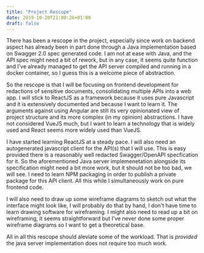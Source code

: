 ```yaml
---
title: "Project Rescope"
date: 2019-10-20T21:00:26+01:00
draft: false
---
```


There has been a rescope in the project, especially since work on backend aspect has already been in part done through a Java implementation based on Swagger 2.0 spec generated code. I am not at ease with Java, and the API spec might need a bit of rework, but in any case, it seems quite function and I've already managed to get the API server compiled and running in a docker container, so I guess this is a welcome piece of abstraction.

So the rescope is that I will be focusing on frontend development for redactions of sensitive documents, consolidating multiple APIs into a web app. I will stick to ReactJS as a framework because it uses pure Javascript and it is extensively documented and because I want to learn it. The arguments against using Angular are still its very opinionated view of project structure and its more complex (in my opinion) abstractions. I have not considered VueJS much, but I want to learn a technology that is widely used and React seems more widely used than VueJS.

I have started learning ReactJS at a steady pace. I will also need an autogenerated javascript client for the API(s) that I will use. This is easy provided there is a reasonably well redacted Swagger/OpenAPI specfication for it. So the aforementioned Java server implemenetation alongside its specification might need a bit more work, but it should not be too bad, we will see. I need to learn NPM packaging in order to publish a private package for this API client. All this while I simultaneously work on pure frontend code.

I will also need to draw up some wireframe diagrams to sketch out what the interface might look like, I will probably do that by hand, I don't have time to learn drawing software for wireframing. I might also need to read up a bit on wireframing, it seems straightforward but I've never done some proper wireframe diagrams so I want to get a theoretical base.

All in all this rescope should aleviate some of the workload. That is _provided_ the java server implementation does not require too much work.
